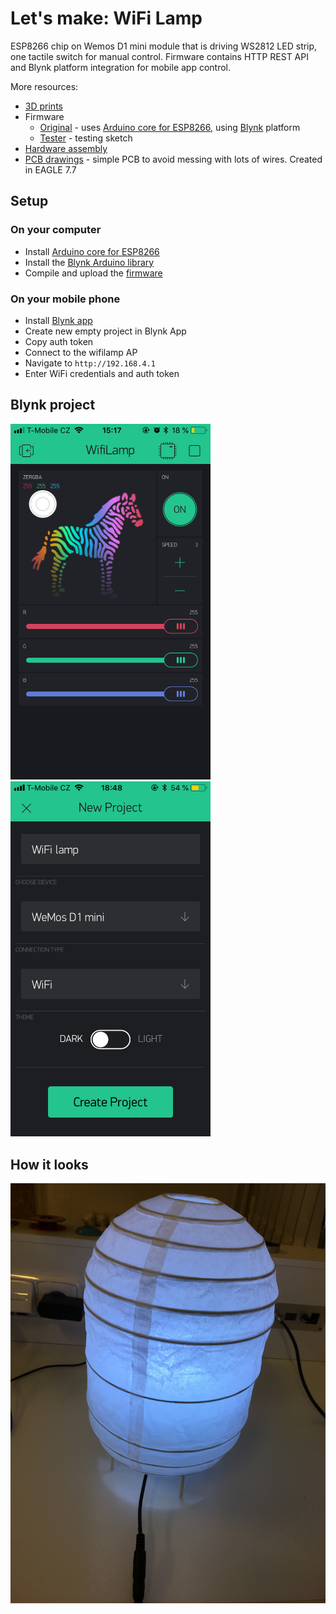 # Let's make: WiFi Lamp

ESP8266 chip on Wemos D1 mini module that is driving WS2812 LED strip, one tactile switch for manual control.
Firmware contains HTTP REST API and Blynk platform integration for mobile app control.

More resources:
* [3D prints](stl)
* Firmware
  * [Original](firmware/lm-wifilamp) - uses [Arduino core for ESP8266](https://github.com/esp8266/Arduino), using [Blynk](https://blynk.cc) platform
  * [Tester](firmware/lm-wifilamp-test) - testing sketch
* [Hardware assembly](pictures)
* [PCB drawings](board) - simple PCB to avoid messing with lots of wires. Created in EAGLE 7.7

## Setup

### On your computer

* Install [Arduino core for ESP8266](https://github.com/esp8266/Arduino#installing-with-boards-manager)
* Install the [Blynk Arduino library](http://help.blynk.cc/getting-started-library-auth-token-code-examples/how-to-install-blynk-library-for-arduino)
* Compile and upload the [firmware](firmware/lm-wifilamp)

### On your mobile phone

* Install [Blynk app](https://www.blynk.cc/getting-started/)
* Create new empty project in Blynk App
* Copy auth token
* Connect to the wifilamp AP
* Navigate to `http://192.168.4.1`
* Enter WiFi credentials and auth token

## Blynk project

<img src="pictures/blynk-app.png" width=320>
<img src="pictures/blynk-project.png" width=320>

## How it looks

![The Device](pictures/final.jpg)
